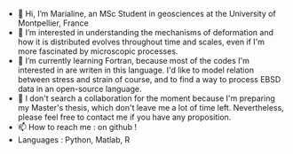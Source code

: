 - 👋 Hi, I’m Marialine, an MSc Student in geosciences at the University of Montpellier, France
- 👀 I’m interested in understanding the mechanisms of deformation and how it is distributed evolves throughout time and scales, even if I'm more fascinated by microscopic processes.
- 🌱 I’m currently learning Fortran, because most of the codes I'm interested in are writen in this language. I'd like to model relation between stress and strain of course, and to find a way to process EBSD data in an open-source language. 
- 💞️ I don't search a collaboration for the moment because I'm preparing my Master's thesis, which don't leave me a lot of time left. Nevertheless, please feel free to contact me if you have any proposition.
- 📫 How to reach me : on github !
-    Languages : Python, Matlab, R
<!---
m-chardelin/m-chardelin is a ✨ special ✨ repository because its `README.md` (this file) appears on your GitHub profile.
You can click the Preview link to take a look at your changes.
--->
